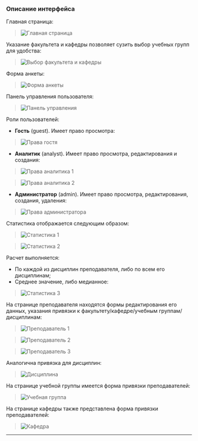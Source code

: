 ### Описание интерфейса

Главная страница:
> ![Главная страница](.readme-images/1.png)

Указание факультета и кафедры позволяет сузить выбор учебных групп для удобства:
> ![Выбор факультета и кафедры](.readme-images/2.png)

Форма анкеты:
> ![Форма анкеты](.readme-images/3.png)

Панель управления пользователя:
> ![Панель управления](.readme-images/4.png)

Роли пользователей:
- **Гость** (guest). Имеет право просмотра:
> ![Права гостя](.readme-images/5.png)
- **Аналитик** (analyst). Имеет право просмотра, редактирования и создания:
> ![Права аналитика 1](.readme-images/16.png)

> ![Права аналитика 2](.readme-images/23.png)
- **Администратор** (admin). Имеет право просмотра, редактирования, создания, удаления:
> ![Права администратора](.readme-images/22.png)

Статистика отображается следующим образом:
> ![Статистика 1](.readme-images/7.png)

> ![Статистика 2](.readme-images/8.png)

Расчет выполняется:
- По каждой из дисциплин преподавателя, либо по всем его дисциплинам;
- Среднее значение, либо медианное:
> ![Статистика 3](.readme-images/9.png)

На странице преподавателя находятся формы редактирования его данных,
указания привязки к факультету/кафедре/учебным группам/дисциплинам:
> ![Преподаватель 1](.readme-images/17.png)

> ![Преподаватель 2](.readme-images/18.png)

> ![Преподаватель 3](.readme-images/19.png)

Аналогична привязка для дисциплин:
> ![Дисциплина](.readme-images/19-1.png)

На странице учебной группы имеется форма привязки преподавателей:
> ![Учебная группа](.readme-images/20.png)

На странице кафедры также представлена форма привязки преподавателей:
> ![Кафедра](.readme-images/21.png)
_ _ _